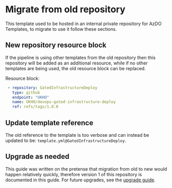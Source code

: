 ﻿# Migrate from old repository

This template used to be hosted in an internal private repository for AzDO Templates, to migrate to use it follow these sections.

## New repository resource block

If the pipeline is using other templates from the old repository then this repository will be added as an additional resource, while if no other templates are being used, the old resource block can be replaced.

Resource block:

```yaml
 - repository: GatedInfrastructureDeploy
   type: github
   endpoint: "UKHO" 
   name: UKHO/devops-gated-infrastructure-deploy
   ref: refs/tags/1.0.0
```

## Update template reference

The old reference to the template is too verbose and can instead be updated to be: `template.yml@GatedInfrastructureDeploy`.

## Upgrade as needed

This guide was written on the pretense that migration from old to new would happen relatively quickly, therefore version 1 of this repository is documented in this guide. For future upgrades, see the [upgrade guide](upgrade-guide.md).
